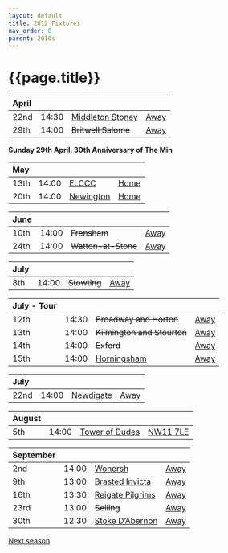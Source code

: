 ```yaml
---
layout: default
title: 2012 Fixtures
nav_order: 8
parent: 2010s
---
```


# {{page.title}}

| April |  |  |  |
|:---|:---|:---|:---|
| 22nd | 14:30 | [Middleton Stoney](middleton-stoney) | [Away](https://goo.gl/maps/NKG1fHyPgmci55aGA) |
| 29th | 14:00 | <del>Britwell Salome</del> | [Away]() |

**Sunday 29th April. 30th Anniversary of The Min**

| May |  |  |  |
|:---|:---|:---|:---|
| 13th | 14:00 | [ELCCC](elccc) | [Home](https://goo.gl/maps/w2skeCXwzZTEh7e26) |
| 20th | 14:00 | [Newington](newington) | [Home](https://goo.gl/maps/w2skeCXwzZTEh7e26) |

| June |  |  |  |
|:---|:---|:---|:---|
| 10th | 14:00 | <del>Frensham</del> | [Away](https://goo.gl/maps/NKG1fHyPgmci55aGA) |
| 24th | 14:00 | <del>Watton-at-Stone</del> | [Away](https://goo.gl/maps/JPBQawMsjLgYtVHk9) |

| July |  |  |  |
|:---|:---|:---|:---|
| 8th | 14:00 | <del>Stowting</del> | [Away](https://goo.gl/maps/A5HTfBKbD44fwSDq7) |

| July - Tour |  |  |  |
|:---|:---|:---|:---|
| 12th | 14:30 | <del>Broadway and Horton</del> | [Away](https://goo.gl/maps/orv3RETHUX95dBWv7) |
| 13th | 14:00 | <del>Kilmington and Stourton</del> | [Away](https://goo.gl/maps/6q53XChZh9A2) |
| 14th | 14:00 | <del>Exford</del> | [Away](https://goo.gl/maps/fF9q6YYzDXm3mtrf6) |
| 15th | 14:00 | [Horningsham](horningsham) | [Away](https://goo.gl/maps/SNpXcsajYDXfjmff7) |

| July |  |  |  |
|:---|:---|:---|:---|
| 22nd | 14:00 | [Newdigate](newdigate) | [Away](https://goo.gl/maps/kQnkUfc3MdtqLyvd8) |

| August |  |  |  |
|:---|:---|:---|:---|
| 5th | 14:00 | [Tower of Dudes](tower-of-dudes) | [NW11 7LE](https://goo.gl/maps/LA1YeshyKK3zEZQq7) |

| September |  |  |  |
|:---|:---|:---|:---|
| 2nd | 14:00 | [Wonersh](wonersh) | [Away](https://goo.gl/maps/CyANaeGNBaq4dTzV7) |
| 9th | 13:00 | [Brasted Invicta](brasted-invicta) | [Away]() |
| 16th | 13:30 | [Reigate Pilgrims](reigate-pilgrims) | [Away](https://goo.gl/maps/z54KDhWLtQreY6xy9) |
| 23rd | 13:00 | <del>Selling</del> | [Away](https://goo.gl/maps/pV2tb26PncWLNiBm9) |
| 30th | 12:30 | [Stoke D’Abernon](stoke-dabernon) | [Away](https://goo.gl/maps/TZ6dc1jPisurqYf49) |

[Next season](../2013)